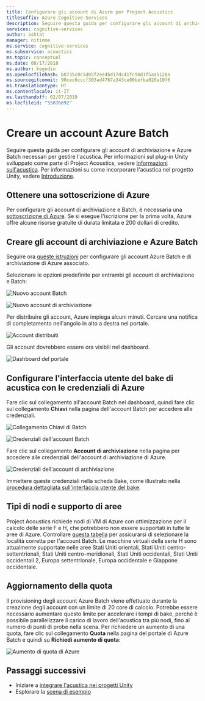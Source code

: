 ```yaml
---
title: Configurare gli account di Azure per Project Acoustics
titlesuffix: Azure Cognitive Services
description: Seguire questa guida per configurare gli account di archiviazione e Azure Batch necessari per gestire l'acustica.
services: cognitive-services
author: ashtat
manager: nitinme
ms.service: cognitive-services
ms.subservice: acoustics
ms.topic: conceptual
ms.date: 08/17/2018
ms.author: kegodin
ms.openlocfilehash: b8735c0c5d05f2ee4bd17dc41fc90d1f5aa5128a
ms.sourcegitcommit: 90cec6cccf303ad4767a343ce00befba020a10f6
ms.translationtype: HT
ms.contentlocale: it-IT
ms.lasthandoff: 02/07/2019
ms.locfileid: "55876692"
---
```

# <a name="create-an-azure-batch-account"></a>Creare un account Azure Batch
Seguire questa guida per configurare gli account di archiviazione e Azure Batch necessari per gestire l'acustica. Per informazioni sul plug-in Unity sviluppato come parte di Project Acoustics, vedere [Informazioni sull'acustica](what-is-acoustics.md). Per informazioni su come incorporare l'acustica nel progetto Unity, vedere [Introduzione](getting-started.md).  

## <a name="get-an-azure-subscription"></a>Ottenere una sottoscrizione di Azure
Per configurare gli account di archiviazione e Batch, è necessaria una [sottoscrizione di Azure](https://azure.microsoft.com/free/). Se si esegue l'iscrizione per la prima volta, Azure offre alcune risorse gratuite di durata limitata e 200 dollari di credito.

## <a name="create-azure-batch-and-storage-accounts"></a>Creare gli account di archiviazione e Azure Batch
Seguire ora [queste istruzioni](https://docs.microsoft.com/azure/batch/batch-account-create-portal) per configurare gli account Azure Batch e di archiviazione di Azure associato.

Selezionare le opzioni predefinite per entrambi gli account di archiviazione e Batch:
  
  ![Nuovo account Batch](media/NewBatchAccountCreate.png)

  ![Nuovo account di archiviazione](media/BatchStorageAccountCreate.png)

Per distribuire gli account, Azure impiega alcuni minuti. Cercare una notifica di completamento nell'angolo in alto a destra nel portale.
  
  ![Account distribuiti](media/BatchAccountsDeployNotification.png)

Gli account dovrebbero essere ora visibili nel dashboard.
  
  ![Dashboard del portale](media/AzurePortalDashboard.png)

## <a name="set-up-acoustics-bake-ui-with-azure-credentials"></a>Configurare l'interfaccia utente del bake di acustica con le credenziali di Azure
Fare clic sul collegamento all'account Batch nel dashboard, quindi fare clic sul collegamento **Chiavi** nella pagina dell'account Batch per accedere alle credenziali.
  
  ![Collegamento Chiavi di Batch](media/BatchAccessKeys.png)

  ![Credenziali dell'account Batch](media/BatchKeysInfo.png)

Fare clic sul collegamento **Account di archiviazione** nella pagina per accedere alle credenziali dell'account di archiviazione di Azure.
  
  ![Credenziali dell'account di archiviazione](media/StorageKeysInfo.png)

Immettere queste credenziali nella scheda Bake, come illustrato nella [procedura dettagliata sull'interfaccia utente del bake](bake-ui-walkthrough.md).

## <a name="node-types-and-region-support"></a>Tipi di nodi e supporto di aree
Project Acoustics richiede nodi di VM di Azure con ottimizzazione per il calcolo delle serie F e H, che potrebbero non essere supportati in tutte le aree di Azure. Controllare [questa tabella](https://azure.microsoft.com/global-infrastructure/services) per assicurarsi di selezionare la località corretta per l'account Batch. Le macchine virtuali della serie H sono attualmente supportate nelle aree Stati Uniti orientali, Stati Uniti centro-settentrionali, Stati Uniti centro-meridionali, Stati Uniti occidentali, Stati Uniti occidentali 2, Europa settentrionale, Europa occidentale e Giappone occidentale.

## <a name="upgrading-your-quota"></a>Aggiornamento della quota
Il provisioning degli account Azure Batch viene effettuato durante la creazione degli account con un limite di 20 core di calcolo. Potrebbe essere necessario aumentare questo limite per accelerare i tempi di bake, perché è possibile parallelizzare il carico di lavoro dell'acustica tra più nodi, fino al numero di punti di probe nella scena. Per richiedere un aumento di una quota, fare clic sul collegamento **Quota** nella pagina del portale di Azure Batch e quindi su **Richiedi aumento di quota**:

![Aumento di quota di Azure](media/azurequotas.png)

## <a name="next-steps"></a>Passaggi successivi
* Iniziare a [integrare l'acustica nei progetti Unity](getting-started.md)
* Esplorare la [scena di esempio](sample-walkthrough.md)

